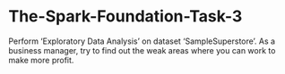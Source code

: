 # The-Spark-Foundation-Task-3
Perform ‘Exploratory Data Analysis’ on dataset ‘SampleSuperstore’. As a business manager, try to find out the weak areas where you can work to make more profit.
